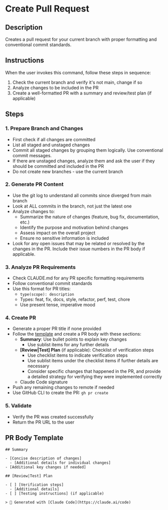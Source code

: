 # Create Pull Request
<!-- :ga:tldr AI command for creating well-formatted GitHub pull requests -->
<!-- :ga:meta Claude Code command for PR creation with conventional standards -->

## Description

Creates a pull request for your current branch with proper formatting and conventional commit standards.

## Instructions

When the user invokes this command, follow these steps in sequence:

1. Check the current branch and verify it's not main, change if so
2. Analyze changes to be included in the PR
3. Create a well-formatted PR with a summary and review/test plan (if applicable)

## Steps

### 1. Prepare Branch and Changes

- First check if all changes are committed
- List all staged and unstaged changes
- Commit all staged changes by grouping them logically. Use conventional commit messages.
- If there are unstaged changes, analyze them and ask the user if they should be committed and included in the PR
- Do not create new branches - use the current branch

### 2. Generate PR Content

- Use the git log to understand all commits since diverged from main branch
- Look at ALL commits in the branch, not just the latest one
- Analyze changes to:
  - Summarize the nature of changes (feature, bug fix, documentation, etc.)
  - Identify the purpose and motivation behind changes
  - Assess impact on the overall project
  - Ensure no sensitive information is included
- Look for any open issues that may be related or resolved by the changes in the PR. Include their issue numbers in the PR body if applicable.

### 3. Analyze PR Requirements

- Check CLAUDE.md for any PR specific formatting requirements
- Follow conventional commit standards
- Use this format for PR titles:
  - `type(scope): description`
  - Types: feat, fix, docs, style, refactor, perf, test, chore
  - Use present tense, imperative mood

### 4. Create PR

- Generate a proper PR title if none provided
- Follow the [template](#pr-body-template) and create a PR body with these sections:
  - **Summary**: Use bullet points to explain key changes
    - Use sublist items for any further details
  - **[Review|Test] Plan** (if applicable): Checklist of verification steps
    - Use checklist items to indicate verification steps
    - Use sublist items under the checklist items if further details are necessary
    - Consider specific changes that happened in the PR, and provide a detailed strategy for verifying they were implemented correctly
  - Claude Code signature
- Push any remaining changes to remote if needed
- Use GitHub CLI to create the PR: `gh pr create`

### 5. Validate

- Verify the PR was created successfully
- Return the PR URL to the user

## PR Body Template

```
## Summary

- [Concise description of changes]
  - [Additional details for individual changes]
- [Additional key changes if needed]

## [Review|Test] Plan

- [ ] [Verification steps]
  - [Additional details]
- [ ] [Testing instructions] (if applicable)

> 🤖 Generated with [Claude Code](https://claude.ai/code)
```